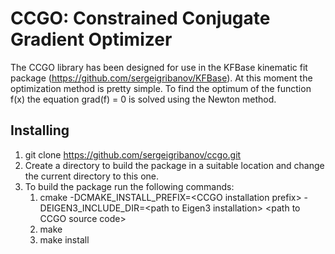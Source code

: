 # CCGO: Constrained Conjugate Gradient Optimizer

The CCGO library has been designed for use in the KFBase kinematic fit package (https://github.com/sergeigribanov/KFBase).
At this moment the optimization method is pretty simple. To find the optimum of the function f(x) the equation grad(f) = 0
is solved using the Newton method.

## Installing

1. git clone https://github.com/sergeigribanov/ccgo.git
2. Create a directory to build the package in a suitable location and change the current directory to this one.
3. To build the package run the following commands:
    1. cmake -DCMAKE_INSTALL_PREFIX=\<CCGO installation prefix\> -DEIGEN3_INCLUDE_DIR=\<path to Eigen3 installation\> \<path to CCGO source code\>
    2. make
    3. make install
